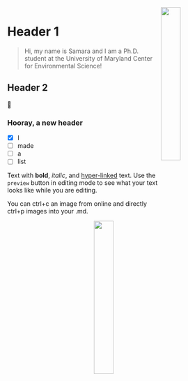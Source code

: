 <img align=right src="https://github.com/NSAWTraining/GithubProjectManagement/blob/main/sandbox/DRAFT_NSAWlogo_v2.png" width=30% height=30%>

# Header 1

> Hi, my name is Samara and I am a Ph.D. student at the University of Maryland Center for Environmental Science!
## Header 2

:shark:

### Hooray, a new header

- [x] I 
- [ ] made
- [ ] a
- [ ] list

Text with **bold**, _italic_, and [hyper-linked](https://ww2.amstat.org/meetings/wsds/2022/index.cfm) text. Use the `preview` button in editing mode to see what your text looks like while you are editing. 

You can ctrl+c an image from online and directly ctrl+p images into your .md. 

<img align=right src="https://user-images.githubusercontent.com/88493416/236911148-d733ea75-1811-4aaa-aea7-ccf4b1325812.png" width=30% height=30%>
